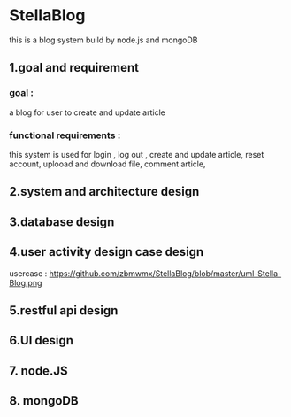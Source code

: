 # StellaBlog

this is a blog system build by node.js and mongoDB

## 1.goal and requirement



### goal :
a blog for user to create and update article

### functional requirements :
this system is used for login , log out , create and update article, reset account, uplooad and download file, comment article,  

## 2.system and architecture design

## 3.database design

## 4.user activity design case design
usercase  : https://github.com/zbmwmx/StellaBlog/blob/master/uml-Stella-Blog.png 
## 5.restful api design

## 6.UI design

## 7. node.JS  

## 8. mongoDB
